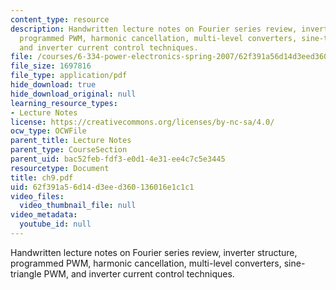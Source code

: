 ```yaml
---
content_type: resource
description: Handwritten lecture notes on Fourier series review, inverter structure,
  programmed PWM, harmonic cancellation, multi-level converters, sine-triangle PWM,
  and inverter current control techniques.
file: /courses/6-334-power-electronics-spring-2007/62f391a56d14d3eed360136016e1c1c1_ch9.pdf
file_size: 1697816
file_type: application/pdf
hide_download: true
hide_download_original: null
learning_resource_types:
- Lecture Notes
license: https://creativecommons.org/licenses/by-nc-sa/4.0/
ocw_type: OCWFile
parent_title: Lecture Notes
parent_type: CourseSection
parent_uid: bac52feb-fdf3-e0d1-4e31-ee4c7c5e3445
resourcetype: Document
title: ch9.pdf
uid: 62f391a5-6d14-d3ee-d360-136016e1c1c1
video_files:
  video_thumbnail_file: null
video_metadata:
  youtube_id: null
---
```

Handwritten lecture notes on Fourier series review, inverter structure, programmed PWM, harmonic cancellation, multi-level converters, sine-triangle PWM, and inverter current control techniques.